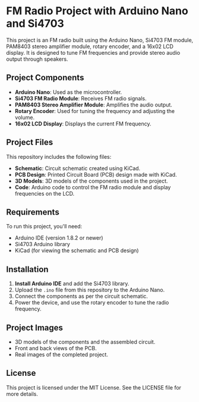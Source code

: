 

# FM Radio Project with Arduino Nano and Si4703

This project is an FM radio built using the Arduino Nano, Si4703 FM module, PAM8403 stereo amplifier module, rotary encoder, and a 16x02 LCD display. It is designed to tune FM frequencies and provide stereo audio output through speakers.

## Project Components

- **Arduino Nano**: Used as the microcontroller.
- **Si4703 FM Radio Module**: Receives FM radio signals.
- **PAM8403 Stereo Amplifier Module**: Amplifies the audio output.
- **Rotary Encoder**: Used for tuning the frequency and adjusting the volume.
- **16x02 LCD Display**: Displays the current FM frequency.

## Project Files

This repository includes the following files:

- **Schematic**: Circuit schematic created using KiCad.
- **PCB Design**: Printed Circuit Board (PCB) design made with KiCad.
- **3D Models**: 3D models of the components used in the project.
- **Code**: Arduino code to control the FM radio module and display frequencies on the LCD.

## Requirements

To run this project, you'll need:
- Arduino IDE (version 1.8.2 or newer)
- Si4703 Arduino library
- KiCad (for viewing the schematic and PCB design)

## Installation

1. **Install Arduino IDE** and add the Si4703 library.
2. Upload the `.ino` file from this repository to the Arduino Nano.
3. Connect the components as per the circuit schematic.
4. Power the device, and use the rotary encoder to tune the radio frequency.

## Project Images

- 3D models of the components and the assembled circuit.
- Front and back views of the PCB.
- Real images of the completed project.

## License

This project is licensed under the MIT License. See the LICENSE file for more details.


